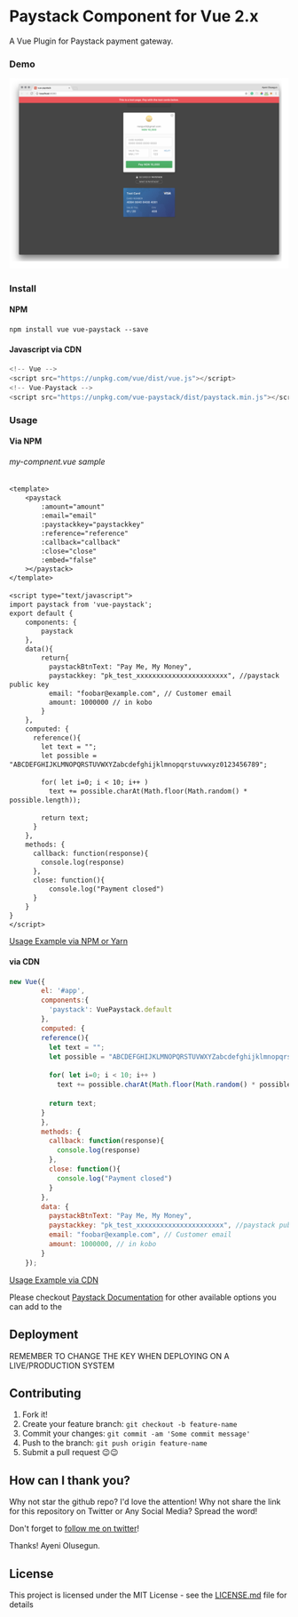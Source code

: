 # Paystack Component for Vue 2.x
A Vue Plugin for Paystack payment gateway.

### Demo

![Demo Image](vue-paystack.png?raw=true "Demo Image")

### Install

#### NPM
```
npm install vue vue-paystack --save 
``` 

#### Javascript via CDN
```javascript 1.8
<!-- Vue -->
<script src="https://unpkg.com/vue/dist/vue.js"></script>
<!-- Vue-Paystack -->
<script src="https://unpkg.com/vue-paystack/dist/paystack.min.js"></script>
```

### Usage

#### Via NPM

###### my-compnent.vue sample
```vue
<template>
    <paystack
        :amount="amount"
        :email="email"
        :paystackkey="paystackkey"
        :reference="reference"
        :callback="callback"
        :close="close"
        :embed="false"
    ></paystack>
</template>

<script type="text/javascript">
import paystack from 'vue-paystack';
export default {
    components: {
        paystack
    },
    data(){
        return{
          paystackBtnText: "Pay Me, My Money",
          paystackkey: "pk_test_xxxxxxxxxxxxxxxxxxxxxxx", //paystack public key
          email: "foobar@example.com", // Customer email
          amount: 1000000 // in kobo
        }
    },
    computed: {
      reference(){
        let text = "";
        let possible = "ABCDEFGHIJKLMNOPQRSTUVWXYZabcdefghijklmnopqrstuvwxyz0123456789";

        for( let i=0; i < 10; i++ )
          text += possible.charAt(Math.floor(Math.random() * possible.length));

        return text;
      }
    },
    methods: {
      callback: function(response){
        console.log(response)
      },
      close: function(){
          console.log("Payment closed")
      }
    }
}
</script>
```
[Usage Example via NPM or Yarn](examples/commonjs/App.vue)
#### via CDN
```javascript 1.8
new Vue({
        el: '#app',
        components:{
          'paystack': VuePaystack.default
        },
        computed: {
        reference(){
          let text = "";
          let possible = "ABCDEFGHIJKLMNOPQRSTUVWXYZabcdefghijklmnopqrstuvwxyz0123456789";

          for( let i=0; i < 10; i++ )
            text += possible.charAt(Math.floor(Math.random() * possible.length));

          return text;
        }
        },
        methods: {
          callback: function(response){
            console.log(response)
          },
          close: function(){
            console.log("Payment closed")
          }
        },
        data: {
          paystackBtnText: "Pay Me, My Money",
          paystackkey: "pk_test_xxxxxxxxxxxxxxxxxxxxxx", //paystack public key
          email: "foobar@example.com", // Customer email
          amount: 1000000, // in kobo
        }
    });
```
[Usage Example via CDN](examples/index.html)

Please checkout [Paystack Documentation](https://developers.paystack.co/docs/paystack-inline) for other available options you can add to the 

## Deployment
REMEMBER TO CHANGE THE KEY WHEN DEPLOYING ON A LIVE/PRODUCTION SYSTEM


## Contributing
1. Fork it!
2. Create your feature branch: `git checkout -b feature-name`
3. Commit your changes: `git commit -am 'Some commit message'`
4. Push to the branch: `git push origin feature-name`
5. Submit a pull request 😉😉

## How can I thank you?

Why not star the github repo? I'd love the attention! Why not share the link for this repository on Twitter or Any Social Media? Spread the word!

Don't forget to [follow me on twitter](https://twitter.com/iamraphson)!

Thanks!
Ayeni Olusegun.

## License
This project is licensed under the MIT License - see the [LICENSE.md](LICENSE) file for details



